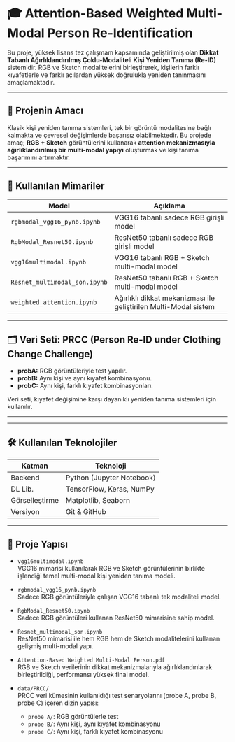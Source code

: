 # 🎓 Attention-Based Weighted Multi-Modal Person Re-Identification

Bu proje, yüksek lisans tez çalışmam kapsamında geliştirilmiş olan **Dikkat Tabanlı Ağırlıklandırılmış Çoklu-Modaliteli Kişi Yeniden Tanıma (Re-ID)** sistemidir. RGB ve Sketch modalitelerini birleştirerek, kişilerin farklı kıyafetlerle ve farklı açılardan yüksek doğrulukla yeniden tanınmasını amaçlamaktadır.

---

## 📌 Projenin Amacı

Klasik kişi yeniden tanıma sistemleri, tek bir görüntü modalitesine bağlı kalmakta ve çevresel değişimlerde başarısız olabilmektedir. Bu projede amaç; **RGB + Sketch** görüntülerini kullanarak **attention mekanizmasıyla ağırlıklandırılmış bir multi-modal yapıyı** oluşturmak ve kişi tanıma başarımını artırmaktır.

---

## 🧠 Kullanılan Mimariler

| Model                           | Açıklama |
|--------------------------------|----------|
| `rgbmodal_vgg16_pynb.ipynb`    | VGG16 tabanlı sadece RGB girişli model |
| `RgbModal_Resnet50.ipynb`      | ResNet50 tabanlı sadece RGB girişli model |
| `vgg16multimodal.ipynb`        | VGG16 tabanlı RGB + Sketch multi-modal model |
| `Resnet_multimodal_son.ipynb`  | ResNet50 tabanlı RGB + Sketch multi-modal model |
| `weighted_attention.ipynb`     | Ağırlıklı dikkat mekanizması ile geliştirilen Multi-Modal sistem |

---

## 🗂️ Veri Seti: PRCC (Person Re-ID under Clothing Change Challenge)

- **probA:** RGB görüntüleriyle test yapılır.
- **probB:** Aynı kişi ve aynı kıyafet kombinasyonu.
- **probC:** Aynı kişi, farklı kıyafet kombinasyonları.

Veri seti, kıyafet değişimine karşı dayanıklı yeniden tanıma sistemleri için kullanılır.

---

---

## 🛠️ Kullanılan Teknolojiler

| Katman     | Teknoloji                      |
|------------|--------------------------------|
| Backend    | Python (Jupyter Notebook)      |
| DL Lib.    | TensorFlow, Keras, NumPy       |
| Görselleştirme | Matplotlib, Seaborn       |
| Versiyon   | Git & GitHub                   |

---

## 📁 Proje Yapısı


- `vgg16multimodal.ipynb`  
  VGG16 mimarisi kullanılarak RGB ve Sketch görüntülerinin birlikte işlendiği temel multi-modal kişi yeniden tanıma modeli.

- `rgbmodal_vgg16_pynb.ipynb`  
  Sadece RGB görüntüleriyle çalışan VGG16 tabanlı tek modaliteli model.

- `RgbModal_Resnet50.ipynb`  
  Sadece RGB görüntüleri kullanan ResNet50 mimarisine sahip model.

- `Resnet_multimodal_son.ipynb`  
  ResNet50 mimarisi ile hem RGB hem de Sketch modalitelerini kullanan gelişmiş multi-modal yapı.


- `Attention-Based Weighted Multi-Modal Person.pdf`  
RGB ve Sketch verilerinin dikkat mekanizmalarıyla ağırlıklandırılarak birleştirildiği, performansı yüksek final model.

- `data/PRCC/`  
  PRCC veri kümesinin kullanıldığı test senaryolarını (probe A, probe B, probe C) içeren dizin yapısı:
  
  - `probe A/`: RGB görüntülerle test  
  - `probe B/`: Aynı kişi, aynı kıyafet kombinasyonu  
  - `probe C/`: Aynı kişi, farklı kıyafet kombinasyonu


